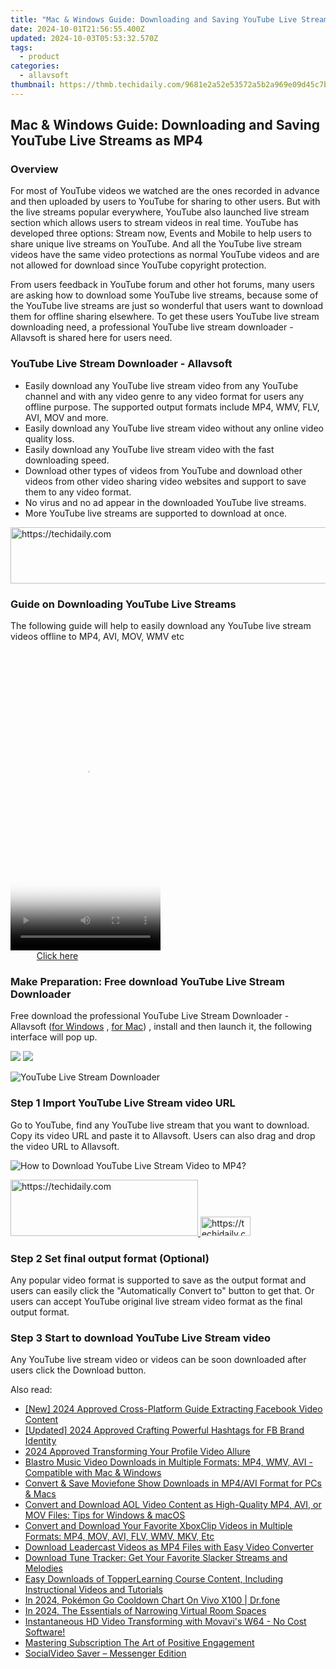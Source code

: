 ```yaml
---
title: "Mac & Windows Guide: Downloading and Saving YouTube Live Streams as MP4"
date: 2024-10-01T21:56:55.400Z
updated: 2024-10-03T05:53:32.570Z
tags:
  - product
categories:
  - allavsoft
thumbnail: https://thmb.techidaily.com/9681e2a52e53572a5b2a969e09d45c7b049caa711109cfbd8cfddd28b50dfbe3.jpg
---
```


## Mac & Windows Guide: Downloading and Saving YouTube Live Streams as MP4

### Overview

For most of YouTube videos we watched are the ones recorded in advance and then uploaded by users to YouTube for sharing to other users. But with the live streams popular everywhere, YouTube also launched live stream section which allows users to stream videos in real time. YouTube has developed three options: Stream now, Events and Mobile to help users to share unique live streams on YouTube. And all the YouTube live stream videos have the same video protections as normal YouTube videos and are not allowed for download since YouTube copyright protection.

From users feedback in YouTube forum and other hot forums, many users are asking how to download some YouTube live streams, because some of the YouTube live streams are just so wonderful that users want to download them for offline sharing elsewhere. To get these users YouTube live stream downloading need, a professional YouTube live stream downloader - Allavsoft is shared here for users need.

### YouTube Live Stream Downloader - Allavsoft

* Easily download any YouTube live stream video from any YouTube channel and with any video genre to any video format for users any offline purpose. The supported output formats include MP4, WMV, FLV, AVI, MOV and more.
* Easily download any YouTube live stream video without any online video quality loss.
* Easily download any YouTube live stream video with the fast downloading speed.
* Download other types of videos from YouTube and download other videos from other video sharing video websites and support to save them to any video format.
* No virus and no ad appear in the downloaded YouTube live streams.
* More YouTube live streams are supported to download at once.

<!-- affiliate ads begin -->
<a href="https://appsumo.8odi.net/c/5597632/2118311/7443" target="_top" id="2118311">
  <img src="//a.impactradius-go.com/display-ad/7443-2118311" border="0" alt="https://techidaily.com" width="728" height="90"/>
</a>
<img height="0" width="0" src="https://appsumo.8odi.net/i/5597632/2118311/7443" style="position:absolute;visibility:hidden;" border="0" />
<!-- affiliate ads end -->

### Guide on Downloading YouTube Live Streams

The following guide will help to easily download any YouTube live stream videos offline to MP4, AVI, MOV, WMV etc

<!-- affiliate ads begin -->
<span id="1770544">
					<video width="240" height="480" style="cursor:pointer"
           poster="//a.impactradius-go.com/display-clicktoplayimage/1770544.png"
           onclick="if(!this.playClicked){this.play();this.setAttribute('controls',true);this.playClicked=true;}">
	   <source src="//a.impactradius-go.com/display-ad/20702-1770544">
	   <img src="//a.impactradius-go.com/display-clicktoplayimage/1770544.png" style="border: none; height: 100%; width: 100%; object-fit: contain">
	</video>
	<div style="width:150px;text-align:center"><a href="javascript:window.open(decodeURIComponent('https%3A%2F%2Ftokenmetrics.sjv.io%2Fc%2F5597632%2F1770544%2F20702'), '_blank');void(0);">Click here</a></div>
</span>
<img height="0" width="0" src="https://imp.pxf.io/i/5597632/1770544/20702" style="position:absolute;visibility:hidden;" border="0" />
<!-- affiliate ads end -->

### Make Preparation: Free download YouTube Live Stream Downloader

Free download the professional YouTube Live Stream Downloader - Allavsoft ([for Windows](https://tools.techidaily.com/allavsoft/products/) , [for Mac](https://tools.techidaily.com/allavsoft/products/)) , install and then launch it, the following interface will pop up.

[![](https://www.allavsoft.com/how-to/../images/how-to/free-download-win.jpg)](https://tools.techidaily.com/allavsoft/products/) [![](https://www.allavsoft.com/how-to/../images/how-to/free-download-mac.jpg)](https://tools.techidaily.com/allavsoft/products/)

![YouTube Live Stream Downloader](https://www.allavsoft.com/how-to/../images/allavsoft/screen-shot-600.jpg)

### Step 1 Import YouTube Live Stream video URL

Go to YouTube, find any YouTube live stream that you want to download. Copy its video URL and paste it to Allavsoft. Users can also drag and drop the video URL to Allavsoft.

![How to Download YouTube Live Stream Video to MP4?](https://www.allavsoft.com/how-to/../images/how-to/download-rtmp-video/download-rtmp-video.jpg)

<!-- affiliate ads begin -->
<a href="https://aligracehair.sjv.io/c/5597632/2027190/19272" target="_top" id="2027190">
  <img src="//a.impactradius-go.com/display-ad/19272-2027190" border="0" alt="https://techidaily.com" width="300" height="90"/>
</a>
<img height="0" width="0" src="https://aligracehair.sjv.io/i/5597632/2027190/19272" style="position:absolute;visibility:hidden;" border="0" />
<!-- affiliate ads end -->

<!-- affiliate ads begin -->
<a href="https://25home.pxf.io/c/5597632/2148634/16836" target="_top" id="2148634">
  <img src="//a.impactradius-go.com/display-ad/16836-2148634" border="0" alt="https://techidaily.com" width="80" height="31"/>
</a>
<img height="0" width="0" src="https://25home.pxf.io/i/5597632/2148634/16836" style="position:absolute;visibility:hidden;" border="0" />
<!-- affiliate ads end -->

### Step 2 Set final output format (Optional)

Any popular video format is supported to save as the output format and users can easily click the "Automatically Convert to" button to get that. Or users can accept YouTube original live stream video format as the final output format.

### Step 3 Start to download YouTube Live Stream video

Any YouTube live stream video or videos can be soon downloaded after users click the Download button.

<ins class="adsbygoogle"
     style="display:block"
     data-ad-format="autorelaxed"
     data-ad-client="ca-pub-7571918770474297"
     data-ad-slot="1223367746"></ins>

<ins class="adsbygoogle"
     style="display:block"
     data-ad-client="ca-pub-7571918770474297"
     data-ad-slot="8358498916"
     data-ad-format="auto"
     data-full-width-responsive="true"></ins>

<span class="atpl-alsoreadstyle">Also read:</span>
<div><ul>
<li><a href="https://facebook-videos.techidaily.com/new-2024-approved-cross-platform-guide-extracting-facebook-video-content/"><u>[New] 2024 Approved Cross-Platform Guide Extracting Facebook Video Content</u></a></li>
<li><a href="https://facebook-clips.techidaily.com/updated-2024-approved-crafting-powerful-hashtags-for-fb-brand-identity/"><u>[Updated] 2024 Approved Crafting Powerful Hashtags for FB Brand Identity</u></a></li>
<li><a href="https://facebook-clips.techidaily.com/2024-approved-transforming-your-profile-video-allure/"><u>2024 Approved Transforming Your Profile Video Allure</u></a></li>
<li><a href="https://win-outstanding.techidaily.com/blastro-music-video-downloads-in-multiple-formats-mp4-wmv-avi-compatible-with-mac-and-windows/"><u>Blastro Music Video Downloads in Multiple Formats: MP4, WMV, AVI - Compatible with Mac & Windows</u></a></li>
<li><a href="https://win-outstanding.techidaily.com/convert-and-save-moviefone-show-downloads-in-mp4avi-format-for-pcs-and-macs/"><u>Convert & Save Moviefone Show Downloads in MP4/AVI Format for PCs & Macs</u></a></li>
<li><a href="https://win-outstanding.techidaily.com/convert-and-download-aol-video-content-as-high-quality-mp4-avi-or-mov-files-tips-for-windows-and-macos/"><u>Convert and Download AOL Video Content as High-Quality MP4, AVI, or MOV Files: Tips for Windows & macOS</u></a></li>
<li><a href="https://win-outstanding.techidaily.com/convert-and-download-your-favorite-xboxclip-videos-in-multiple-formats-mp4-mov-avi-flv-wmv-mkv-etc/"><u>Convert and Download Your Favorite XboxClip Videos in Multiple Formats: MP4, MOV, AVI, FLV, WMV, MKV, Etc</u></a></li>
<li><a href="https://win-outstanding.techidaily.com/download-leadercast-videos-as-mp4-files-with-easy-video-converter/"><u>Download Leadercast Videos as MP4 Files with Easy Video Converter</u></a></li>
<li><a href="https://win-outstanding.techidaily.com/download-tune-tracker-get-your-favorite-slacker-streams-and-melodies/"><u>Download Tune Tracker: Get Your Favorite Slacker Streams and Melodies</u></a></li>
<li><a href="https://win-outstanding.techidaily.com/easy-downloads-of-topperlearning-course-content-including-instructional-videos-and-tutorials/"><u>Easy Downloads of TopperLearning Course Content, Including Instructional Videos and Tutorials</u></a></li>
<li><a href="https://change-location.techidaily.com/in-2024-pokemon-go-cooldown-chart-on-vivo-x100-drfone-by-drfone-virtual-android/"><u>In 2024, Pokémon Go Cooldown Chart On Vivo X100 | Dr.fone</u></a></li>
<li><a href="https://fox-http.techidaily.com/in-2024-the-essentials-of-narrowing-virtual-room-spaces/"><u>In 2024, The Essentials of Narrowing Virtual Room Spaces</u></a></li>
<li><a href="https://blog-min.techidaily.com/instantaneous-hd-video-transforming-with-movavis-w64-no-cost-software/"><u>Instantaneous HD Video Transforming with Movavi's W64 - No Cost Software!</u></a></li>
<li><a href="https://youtube-clips.techidaily.com/mastering-subscription-the-art-of-positive-engagement/"><u>Mastering Subscription The Art of Positive Engagement</u></a></li>
<li><a href="https://facebook-video-content.techidaily.com/socialvideo-saver-messenger-edition/"><u>SocialVideo Saver – Messenger Edition</u></a></li>
</ul></div>

